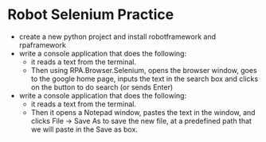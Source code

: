 # Robot Selenium Practice
 
 - create a new python project and install robotframework and rpaframework
 - write a console application that does the following:
     - it reads a text from the terminal.
     - Then using RPA.Browser.Selenium, opens the browser window, goes to the google home page, inputs the text in the search box and clicks on the button to do search (or sends Enter)
 - write a console application that does the following:
    - it reads a text from the terminal.
    - Then it opens a Notepad window, pastes the text in the window, and clicks File -> Save As to save the new file, at a predefined path that we will paste in the Save as box.
